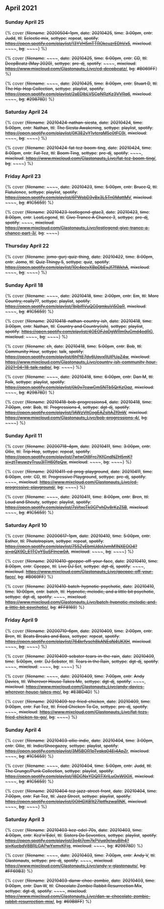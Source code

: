 ## April 2021


### Sunday April 25

{% cover {~~filename~~: ~~20200504-1pm~~, ~~date~~: ~~20210425~~, ~~time~~: ~~3:00pm~~, ~~cntr~~: ~~Judd~~, ~~ttl~~: ~~Eclectic mix~~, ~~settype~~: ~~repeat~~, ~~spotify~~: ~~https://open.spotify.com/playlist/13YVH5mTTROkcuzrEDhVx5~~, ~~mixcloud~~: ~~~~, ~~bg~~: ~~~~} %}

{% cover {~~filename~~: ~~~~, ~~date~~: ~~20210425~~, ~~time~~: ~~6:00pm~~, ~~cntr~~: ~~CD~~, ~~ttl~~: ~~DeepBeatz (May 2020)~~, ~~settype~~: ~~pre-dj~~, ~~spotify~~: ~~~~, ~~mixcloud~~: ~~https://www.mixcloud.com/Glastonauts_Live/cd-deepbeatz/~~, ~~bg~~: ~~#B069FF~~} %}

{% cover {~~filename~~: ~~~~, ~~date~~: ~~20210425~~, ~~time~~: ~~8:00pm~~, ~~cntr~~: ~~Stuart D~~, ~~ttl~~: ~~The Hip-Hop Collection~~, ~~settype~~: ~~playlist~~, ~~spotify~~: ~~https://open.spotify.com/playlist/2aEDlbLVSCpNRzKz3VVRq6~~, ~~mixcloud~~: ~~~~, ~~bg~~: ~~#29878D~~} %}


### Saturday April 24

{% cover {~~filename~~: ~~20210424-nathan-siesta~~, ~~date~~: ~~20210424~~, ~~time~~: ~~5:00pm~~, ~~cntr~~: ~~Nathan~~, ~~ttl~~: ~~The Siesta Awakening~~, ~~settype~~: ~~playlist~~, ~~spotify~~: ~~https://open.spotify.com/playlist/0K3E2vY1vterqM5e0tFC9i~~, ~~mixcloud~~: ~~~~, ~~bg~~: ~~~~} %}

{% cover {~~filename~~: ~~20210424-fat-tez-boom-ting~~, ~~date~~: ~~20210424~~, ~~time~~: ~~8:00pm~~, ~~cntr~~: ~~Fat Tez~~, ~~ttl~~: ~~Boom Ting~~, ~~settype~~: ~~pre-dj~~, ~~spotify~~: ~~~~, ~~mixcloud~~: ~~https://www.mixcloud.com/Glastonauts_Live/fat-tez-boom-ting/~~, ~~bg~~: ~~~~} %}



### Friday April 23

{% cover {~~filename~~: ~~~~, ~~date~~: ~~20210423~~, ~~time~~: ~~5:00pm~~, ~~cntr~~: ~~Bruce Q~~, ~~ttl~~: ~~Flatulence~~, ~~settype~~: ~~playlist~~, ~~spotify~~: ~~https://open.spotify.com/playlist/6PWsbD3yBx3L5Tn0MqttMV~~, ~~mixcloud~~: ~~~~, ~~bg~~: ~~#1C5659~~} %}

{% cover {~~filename~~: ~~20210423-lostlegend-gtac3~~, ~~date~~: ~~20210423~~, ~~time~~: ~~8:00pm~~, ~~cntr~~: ~~LostLegend~~, ~~ttl~~: ~~Give Trance A Chance 3~~, ~~settype~~: ~~pre-dj~~, ~~spotify~~: ~~~~, ~~mixcloud~~: ~~https://www.mixcloud.com/Glastonauts_Live/lostlegend-give-trance-a-chance-part-3/~~, ~~bg~~: ~~~~}

### Thursday April 22

{% cover {~~filename~~: ~~jomo-gurj-quiz-thing~~, ~~date~~: ~~20210422~~, ~~time~~: ~~8:00pm~~, ~~cntr~~: ~~Jomo~~, ~~ttl~~: ~~Quiz Thingy 5~~, ~~settype~~: ~~quiz~~, ~~spotify~~: ~~https://open.spotify.com/playlist/10e4peyXBpDbEyJf7fWkhA~~, ~~mixcloud~~: ~~~~, ~~bg~~: ~~~~} %}

### Sunday April 18

{% cover {~~filename~~: ~~~~, ~~date~~: ~~20210418~~, ~~time~~: ~~2:00pm~~, ~~cntr~~: ~~Em~~, ~~ttl~~: ~~More Country, really??~~, ~~settype~~: ~~playlist~~, ~~spotify~~: ~~https://open.spotify.com/playlist/1bjbiflVuQG0gmkuVj5OaR~~, ~~mixcloud~~: ~~~~, ~~bg~~: ~~#1C5659~~} %}

{% cover {~~filename~~: ~~20210418-nathan-country-ish~~, ~~date~~: ~~20210418~~, ~~time~~: ~~3:00pm~~, ~~cntr~~: ~~Nathan~~, ~~ttl~~: ~~Country and Country(ish)~~, ~~settype~~: ~~playlist~~, ~~spotify~~: ~~https://open.spotify.com/playlist/4OEOFJqDgWRm9uGmd4odRG~~, ~~mixcloud~~: ~~~~, ~~bg~~: ~~~~} %}

{% cover {~~filename~~: ~~ch~~, ~~date~~: ~~20210418~~, ~~time~~: ~~5:00pm~~, ~~cntr~~: ~~Bob~~, ~~ttl~~: ~~Community Hour~~, ~~settype~~: ~~talk~~, ~~spotify~~: ~~https://open.spotify.com/playlist/6hPtE7dv6UqyxRUlPUaZ4w~~, ~~mixcloud~~: ~~https://www.mixcloud.com/Glastonauts_Live/country-ish-community-hour-2021-04-18-talk-radio/~~, ~~bg~~: ~~~~} %}

{% cover {~~filename~~: ~~~~, ~~date~~: ~~20210418~~, ~~time~~: ~~6:00pm~~, ~~cntr~~: ~~Dan M~~, ~~ttl~~: ~~Folk~~, ~~settype~~: ~~playlist~~, ~~spotify~~: ~~https://open.spotify.com/playlist/0k0y7eawGmSNTb5QrKzOqz~~, ~~mixcloud~~: ~~~~, ~~bg~~: ~~#29878D~~} %}

{% cover {~~filename~~: ~~20210418-bob-progressions4~~, ~~date~~: ~~20210418~~, ~~time~~: ~~7:00pm~~, ~~cntr~~: ~~Bob~~, ~~ttl~~: ~~Progressions 4~~, ~~settype~~: ~~dgt-dj~~, ~~spotify~~: ~~https://open.spotify.com/playlist/1AWzVltGogEAZsItAZf9nW~~, ~~mixcloud~~: ~~https://www.mixcloud.com/Glastonauts_Live/bob-progressions-4/~~, ~~bg~~: ~~~~} %}


### Sunday April 11

{% cover {~~filename~~: ~~20200718-4pm~~, ~~date~~: ~~20210411~~, ~~time~~: ~~3:00pm~~, ~~cntr~~: ~~Ollie~~, ~~ttl~~: ~~Trip Hop~~, ~~settype~~: ~~repeat~~, ~~spotify~~: ~~https://open.spotify.com/playlist/7wtwOt8Frc7KfGndNZH5mK?si=ztTwuwzyTruu3ITH60fpQw~~, ~~mixcloud~~: ~~~~, ~~bg~~: ~~~~} %}

{% cover {~~filename~~: ~~20210411-cd-prog-playground~~, ~~date~~: ~~20210411~~, ~~time~~: ~~6:00pm~~, ~~cntr~~: ~~CD~~, ~~ttl~~: ~~Progressive Playground~~, ~~settype~~: ~~pre-dj~~, ~~spotify~~: ~~~~, ~~mixcloud~~: ~~https://www.mixcloud.com/Glastonauts_Live/cd-progressive-playground/~~, ~~bg~~: ~~~~} %}

{% cover {~~filename~~: ~~~~, ~~date~~: ~~20210411~~, ~~time~~: ~~8:00pm~~, ~~cntr~~: ~~Bren~~, ~~ttl~~: ~~Loud and Shouty~~, ~~settype~~: ~~playlist~~, ~~spotify~~: ~~https://open.spotify.com/playlist/7sVtxeTk0GPyhDy8rKzZ5B~~, ~~mixcloud~~: ~~~~, ~~bg~~: ~~#1C5659~~} %}


### Saturday April 10

{% cover {~~filename~~: ~~20200617-1pm~~, ~~date~~: ~~20210410~~, ~~time~~: ~~5:00pm~~, ~~cntr~~: ~~Esther~~, ~~ttl~~: ~~Phototropism~~, ~~settype~~: ~~repeat~~, ~~spotify~~: ~~https://open.spotify.com/playlist/755ZyEbmUdoUvmM1NXEOO4?si=pQX9D_E1TCyYSuSFIncw0A~~, ~~mixcloud~~: ~~~~, ~~bg~~: ~~~~} %}

{% cover {~~filename~~: ~~20210410-gpeppe-off-your-face~~, ~~date~~: ~~20210410~~, ~~time~~: ~~8:00pm~~, ~~cntr~~: ~~Gpeppe~~, ~~ttl~~: ~~Live DJ Set~~, ~~settype~~: ~~dgt-dj~~, ~~spotify~~: ~~~~, ~~mixcloud~~: ~~https://www.mixcloud.com/Glastonauts_Live/gpeppe-off-your-face/~~, ~~bg~~: ~~#B069FF~~} %}

{% cover {~~filename~~: ~~20210410-batch-hypnotic-psychotic~~, ~~date~~: ~~20210410~~, ~~time~~: ~~10:00pm~~, ~~cntr~~: ~~batch~~, ~~ttl~~: ~~Hypnotic, melodic, and a little bit psychotic~~, ~~settype~~: ~~dgt-dj~~, ~~spotify~~: ~~~~, ~~mixcloud~~: ~~https://www.mixcloud.com/Glastonauts_Live/batch-hypnotic-melodic-and-a-little-bit-psychotic/~~, ~~bg~~: ~~#FF8169~~} %}

### Friday April 9

{% cover {~~filename~~: ~~20200710-6pm~~, ~~date~~: ~~20210409~~, ~~time~~: ~~2:00pm~~, ~~cntr~~: ~~Bren~~, ~~ttl~~: ~~Beats Breaks and Bass~~, ~~settype~~: ~~repeat~~, ~~spotify~~: ~~https://open.spotify.com/playlist/764krfyseh8kANEqN4UKXH~~, ~~mixcloud~~: ~~~~, ~~bg~~: ~~~~} %}

{% cover {~~filename~~: ~~20210409-sebster-tears-in-the-rain~~, ~~date~~: ~~20210409~~, ~~time~~: ~~5:00pm~~, ~~cntr~~: ~~DJ Sebster~~, ~~ttl~~: ~~Tears in the Rain~~, ~~settype~~: ~~dgt-dj~~, ~~spotify~~: ~~~~, ~~mixcloud~~: ~~~~, ~~bg~~: ~~~~} %}

{% cover {~~filename~~: ~~~~, ~~date~~: ~~20210409~~, ~~time~~: ~~7:00pm~~, ~~cntr~~: ~~Andy Davies~~, ~~ttl~~: ~~Wherever House Takes Me~~, ~~settype~~: ~~dgt-dj~~, ~~spotify~~: ~~~~, ~~mixcloud~~: ~~https://www.mixcloud.com/Glastonauts_Live/andy-davies-wherever-house-takes-me/~~, ~~bg~~: ~~#E3BD4D~~} %}

{% cover {~~filename~~: ~~20210409-tez-fried-chicken~~, ~~date~~: ~~20210409~~, ~~time~~: ~~9:00pm~~, ~~cntr~~: ~~Fat Tez~~, ~~ttl~~: ~~Fried Chicken To Go~~, ~~settype~~: ~~pre-dj~~, ~~spotify~~: ~~~~, ~~mixcloud~~: ~~https://www.mixcloud.com/Glastonauts_Live/fat-tezs-fried-chicken-to-go/~~, ~~bg~~: ~~~~} %}

### Sunday April 4

{% cover {~~filename~~: ~~20210403-ollie-indie~~, ~~date~~: ~~20210404~~, ~~time~~: ~~3:00pm~~, ~~cntr~~: ~~Ollie~~, ~~ttl~~: ~~Indie/Shoegazey~~, ~~settype~~: ~~playlist~~, ~~spotify~~: ~~https://open.spotify.com/playlist/3M5BOR1pTvqkq04Ej4ApZr~~, ~~mixcloud~~: ~~~~, ~~bg~~: ~~#1C5659~~} %}

{% cover {~~filename~~: ~~~~, ~~date~~: ~~20210404~~, ~~time~~: ~~5:00pm~~, ~~cntr~~: ~~Judd~~, ~~ttl~~: ~~The Grunge/Punk Collection~~, ~~settype~~: ~~playlist~~, ~~spotify~~: ~~https://open.spotify.com/playlist/18DGNxYDQRTXrlLuOxW0OX~~, ~~mixcloud~~: ~~~~, ~~bg~~: ~~#1C5659~~} %}

{% cover {~~filename~~: ~~20210404-tez-jazz-street-front~~, ~~date~~: ~~20210404~~, ~~time~~: ~~7:00pm~~, ~~cntr~~: ~~Fat Tez~~, ~~ttl~~: ~~Jazz Street~~, ~~settype~~: ~~playlist~~, ~~spotify~~: ~~https://open.spotify.com/playlist/0OIHDXB1t27IptfkzwaRNK~~, ~~mixcloud~~: ~~~~, ~~bg~~: ~~~~} %}

### Saturday April 3

{% cover {~~filename~~: ~~20210403-kez-edel-70s~~, ~~date~~: ~~20210403~~, ~~time~~: ~~4:00pm~~, ~~cntr~~: ~~Kez'n'Edel~~, ~~ttl~~: ~~Sisters Do Seventies~~, ~~settype~~: ~~playlist~~, ~~spotify~~: ~~https://open.spotify.com/playlist/3o4t7em7kPVuq9clwuBlh4?si=KucbdV8BRLGAPwYxmvKFjg~~, ~~mixcloud~~: ~~~~, ~~bg~~: ~~#29878D~~} %}

{% cover {~~filename~~: ~~~~, ~~date~~: ~~20210403~~, ~~time~~: ~~7:00pm~~, ~~cntr~~: ~~Andy V~~, ~~ttl~~: ~~Glastonauts~~, ~~settype~~: ~~pre-dj~~, ~~spotify~~: ~~~~, ~~mixcloud~~: ~~https://www.mixcloud.com/Glastonauts_Live/andy-v-glastonauts/~~, ~~bg~~: ~~#FF69B3~~} %}

{% cover {~~filename~~: ~~20210403-danw-choc-zombie~~, ~~date~~: ~~20210403~~, ~~time~~: ~~9:00pm~~, ~~cntr~~: ~~Dan W~~, ~~ttl~~: ~~Chocolate Zombie Rabbit Resurrection Mix~~, ~~settype~~: ~~dgt-dj~~, ~~spotify~~: ~~~~, ~~mixcloud~~: ~~https://www.mixcloud.com/Glastonauts_Live/dan-w-chocolate-zombie-rabbit-resurrection-mix/~~, ~~bg~~: ~~#69B8FF~~} %}